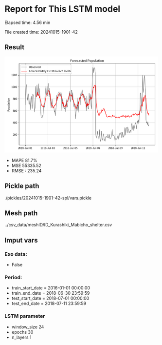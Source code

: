 
# Report for This LSTM model 
Elapsed time: 4.56 min

File created time: 20241015-1901-42

## Result 
<img src="20241015-1901-42.png" width='600'/>

- MAPE	81.7%
- MSE 	55335.52
- RMSE : 235.24

## Pickle path
./pickles/20241015-1901-42-spl/vars.pickle

## Mesh path
../csv_data/meshID/ID_Kurashiki_Mabicho_shelter.csv

## Imput vars

### Exo data:
- False

### Period:
- train_start_date    = 2016-01-01 00:00:00
- train_end_date      = 2018-06-30 23:59:59
- test_start_date     = 2018-07-01 00:00:00  
- test_end_date       = 2018-07-11 23:59:59

### LSTM parameter
- window_size	24
- epochs	30
- n_layers	1


